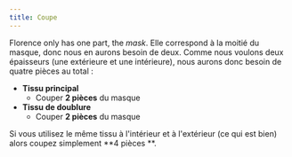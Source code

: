 ```yaml
---
title: Coupe
---
```


Florence only has one part, the _mask_. Elle correspond à la moitié du masque, donc nous en aurons besoin de deux. Comme nous voulons deux épaisseurs (une extérieure et une intérieure), nous aurons donc besoin de quatre pièces au total :

- **Tissu principal**
  - Couper **2 pièces** du masque
- **Tissu de doublure**
  - Couper **2 pièces** du masque

Si vous utilisez le même tissu à l'intérieur et à l'extérieur (ce qui est bien) alors coupez simplement **4 pièces **.
